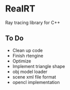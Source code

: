 RealRT
======

Ray tracing library for C++

To Do
-----
* Clean up code
* Finish rtengine
* Optimize
* Implement triangle shape
* obj model loader
* scene xml file format
* opencl implementation
